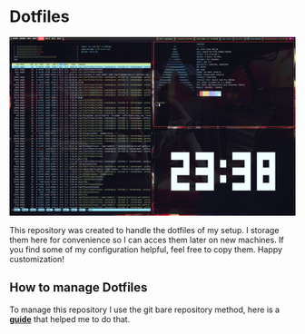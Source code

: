 # Dotfiles

![Screenshot of my desk](.screenshots/config01.png "Screenshot of my desk")

This repository was created to handle the dotfiles of my setup. I storage them here for convenience so I can acces them later on new machines. If you find some of my configuration helpful, feel free to copy them. Happy customization!

## How to manage Dotfiles

To manage this repository I use the git bare repository method, here is a **[guide](https://www.atlassian.com/git/tutorials/dotfiles)** that helped me to do that.
